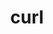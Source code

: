 ---
title: "curl"
layout: cache
categories: [package, develop-2023-06-11]
meta: {"versions": ["7.88.1", "8.0.1"], "compilers": ["gcc@=11.1.0", "gcc@=11.3.0", "gcc@=7.3.1", "gcc@=7.5.0", "oneapi@=2023.1.0"], "oss": ["amzn2", "ubuntu18.04", "ubuntu20.04", "ubuntu22.04"], "platforms": ["linux"], "targets": ["aarch64", "neoverse_n1", "ppc64le", "x86_64", "x86_64_v3"], "stacks": ["aws-ahug", "aws-ahug-aarch64", "aws-isc", "aws-isc-aarch64", "build_systems", "data-vis-sdk", "e4s", "e4s-oneapi", "e4s-power", "ml-linux-x86_64-cpu", "ml-linux-x86_64-cuda", "ml-linux-x86_64-rocm", "radiuss", "root", "tutorial"], "num_specs": 13, "num_specs_by_stack": {"root": 13, "e4s": 2, "e4s-power": 2, "aws-ahug-aarch64": 2, "aws-isc-aarch64": 2, "data-vis-sdk": 1, "ml-linux-x86_64-cuda": 2, "ml-linux-x86_64-cpu": 2, "ml-linux-x86_64-rocm": 1, "tutorial": 1, "aws-ahug": 1, "aws-isc": 1, "e4s-oneapi": 2, "radiuss": 1, "build_systems": 1}}
spec_details: [{"hash": "6sn5pi2prgx4a2sjcpuqzwijovagoifh", "compiler": "gcc@=11.1.0", "versions": ["8.0.1"], "os": "ubuntu20.04", "platform": "linux", "target": "x86_64_v3", "variants": ["build_system=autotools", "~gssapi", "~ldap", "~libidn2", "~librtmp", "libs=shared,static", "~libssh", "~libssh2", "+nghttp2", "tls=openssl"], "stacks": ["root", "e4s"], "size": "-", "tarball": "https://binaries.spack.io/releases/develop-2023-06-11/build_cache/linux-ubuntu20.04-x86_64_v3/gcc-11.1.0/curl-8.0.1/linux-ubuntu20.04-x86_64_v3-gcc-11.1.0-curl-8.0.1-6sn5pi2prgx4a2sjcpuqzwijovagoifh.spack"}, {"hash": "awjjrhqryfhtqi5grglxutxr2jmvy4n6", "compiler": "gcc@=11.1.0", "versions": ["8.0.1"], "os": "ubuntu20.04", "platform": "linux", "target": "ppc64le", "variants": ["build_system=autotools", "~gssapi", "~ldap", "~libidn2", "~librtmp", "libs=shared,static", "~libssh", "~libssh2", "+nghttp2", "tls=openssl"], "stacks": ["root", "e4s-power"], "size": "-", "tarball": "https://binaries.spack.io/releases/develop-2023-06-11/build_cache/linux-ubuntu20.04-ppc64le/gcc-11.1.0/curl-8.0.1/linux-ubuntu20.04-ppc64le-gcc-11.1.0-curl-8.0.1-awjjrhqryfhtqi5grglxutxr2jmvy4n6.spack"}, {"hash": "4ck2f5nwrusxo6kf2mv7ymdy5rmzqmz5", "compiler": "gcc@=7.3.1", "versions": ["8.0.1"], "os": "amzn2", "platform": "linux", "target": "neoverse_n1", "variants": ["build_system=autotools", "~gssapi", "~ldap", "~libidn2", "~librtmp", "libs=shared,static", "~libssh", "~libssh2", "~nghttp2", "tls=openssl"], "stacks": ["aws-ahug-aarch64", "root", "aws-isc-aarch64"], "size": "-", "tarball": "https://binaries.spack.io/releases/develop-2023-06-11/build_cache/linux-amzn2-neoverse_n1/gcc-7.3.1/curl-8.0.1/linux-amzn2-neoverse_n1-gcc-7.3.1-curl-8.0.1-4ck2f5nwrusxo6kf2mv7ymdy5rmzqmz5.spack"}, {"hash": "4v24x2c3avidev666icgkhjn3xmf3cln", "compiler": "gcc@=11.1.0", "versions": ["8.0.1"], "os": "ubuntu20.04", "platform": "linux", "target": "x86_64_v3", "variants": ["build_system=autotools", "~gssapi", "~ldap", "~libidn2", "~librtmp", "libs=shared,static", "~libssh", "~libssh2", "~nghttp2", "tls=openssl"], "stacks": ["root", "data-vis-sdk", "e4s"], "size": "-", "tarball": "https://binaries.spack.io/releases/develop-2023-06-11/build_cache/linux-ubuntu20.04-x86_64_v3/gcc-11.1.0/curl-8.0.1/linux-ubuntu20.04-x86_64_v3-gcc-11.1.0-curl-8.0.1-4v24x2c3avidev666icgkhjn3xmf3cln.spack"}, {"hash": "canbg3knosgdn6vkuobbg34tetcxxw7g", "compiler": "gcc@=11.3.0", "versions": ["8.0.1"], "os": "ubuntu22.04", "platform": "linux", "target": "x86_64_v3", "variants": ["build_system=autotools", "~gssapi", "~ldap", "~libidn2", "~librtmp", "libs=shared,static", "~libssh", "~libssh2", "+nghttp2", "tls=openssl"], "stacks": ["root", "ml-linux-x86_64-cuda", "ml-linux-x86_64-cpu", "ml-linux-x86_64-rocm"], "size": "-", "tarball": "https://binaries.spack.io/releases/develop-2023-06-11/build_cache/linux-ubuntu22.04-x86_64_v3/gcc-11.3.0/curl-8.0.1/linux-ubuntu22.04-x86_64_v3-gcc-11.3.0-curl-8.0.1-canbg3knosgdn6vkuobbg34tetcxxw7g.spack"}, {"hash": "mfuurysxu235g3em5ei5uxbxwiiyyabo", "compiler": "gcc@=11.3.0", "versions": ["8.0.1"], "os": "ubuntu22.04", "platform": "linux", "target": "x86_64_v3", "variants": ["build_system=autotools", "~gssapi", "~ldap", "~libidn2", "~librtmp", "libs=shared,static", "~libssh", "~libssh2", "~nghttp2", "tls=openssl"], "stacks": ["root", "ml-linux-x86_64-cuda", "ml-linux-x86_64-cpu", "tutorial"], "size": "-", "tarball": "https://binaries.spack.io/releases/develop-2023-06-11/build_cache/linux-ubuntu22.04-x86_64_v3/gcc-11.3.0/curl-8.0.1/linux-ubuntu22.04-x86_64_v3-gcc-11.3.0-curl-8.0.1-mfuurysxu235g3em5ei5uxbxwiiyyabo.spack"}, {"hash": "bptx5ccvwcax4lmgatmq2bsivd73cfw5", "compiler": "gcc@=7.3.1", "versions": ["8.0.1"], "os": "amzn2", "platform": "linux", "target": "x86_64_v3", "variants": ["build_system=autotools", "~gssapi", "~ldap", "~libidn2", "~librtmp", "libs=shared,static", "~libssh", "~libssh2", "~nghttp2", "tls=openssl"], "stacks": ["root", "aws-ahug", "aws-isc"], "size": "-", "tarball": "https://binaries.spack.io/releases/develop-2023-06-11/build_cache/linux-amzn2-x86_64_v3/gcc-7.3.1/curl-8.0.1/linux-amzn2-x86_64_v3-gcc-7.3.1-curl-8.0.1-bptx5ccvwcax4lmgatmq2bsivd73cfw5.spack"}, {"hash": "ehgfnzrgko2lg756yd56uaw6gkl6gkfi", "compiler": "oneapi@=2023.1.0", "versions": ["8.0.1"], "os": "ubuntu20.04", "platform": "linux", "target": "x86_64", "variants": ["build_system=autotools", "~gssapi", "~ldap", "~libidn2", "~librtmp", "libs=shared,static", "~libssh", "~libssh2", "+nghttp2", "tls=openssl"], "stacks": ["root", "e4s-oneapi"], "size": "-", "tarball": "https://binaries.spack.io/releases/develop-2023-06-11/build_cache/linux-ubuntu20.04-x86_64/oneapi-2023.1.0/curl-8.0.1/linux-ubuntu20.04-x86_64-oneapi-2023.1.0-curl-8.0.1-ehgfnzrgko2lg756yd56uaw6gkl6gkfi.spack"}, {"hash": "3aiha33o2pexn7ezcucj44zkuurjcaj3", "compiler": "oneapi@=2023.1.0", "versions": ["8.0.1"], "os": "ubuntu20.04", "platform": "linux", "target": "x86_64", "variants": ["build_system=autotools", "~gssapi", "~ldap", "~libidn2", "~librtmp", "libs=shared,static", "~libssh", "~libssh2", "~nghttp2", "tls=openssl"], "stacks": ["root", "e4s-oneapi"], "size": "-", "tarball": "https://binaries.spack.io/releases/develop-2023-06-11/build_cache/linux-ubuntu20.04-x86_64/oneapi-2023.1.0/curl-8.0.1/linux-ubuntu20.04-x86_64-oneapi-2023.1.0-curl-8.0.1-3aiha33o2pexn7ezcucj44zkuurjcaj3.spack"}, {"hash": "yrpiplpecifj2a2uzjdham6ekbdwskso", "compiler": "gcc@=7.3.1", "versions": ["8.0.1"], "os": "amzn2", "platform": "linux", "target": "aarch64", "variants": ["build_system=autotools", "~gssapi", "~ldap", "~libidn2", "~librtmp", "libs=shared,static", "~libssh", "~libssh2", "~nghttp2", "tls=openssl"], "stacks": ["aws-ahug-aarch64", "root", "aws-isc-aarch64"], "size": "-", "tarball": "https://binaries.spack.io/releases/develop-2023-06-11/build_cache/linux-amzn2-aarch64/gcc-7.3.1/curl-8.0.1/linux-amzn2-aarch64-gcc-7.3.1-curl-8.0.1-yrpiplpecifj2a2uzjdham6ekbdwskso.spack"}, {"hash": "bwgqa37rmwhstdvomamqt6nbwhq7rhny", "compiler": "gcc@=7.5.0", "versions": ["8.0.1"], "os": "ubuntu18.04", "platform": "linux", "target": "x86_64_v3", "variants": ["build_system=autotools", "~gssapi", "~ldap", "~libidn2", "~librtmp", "libs=shared,static", "~libssh", "~libssh2", "~nghttp2", "tls=openssl"], "stacks": ["root", "radiuss"], "size": "-", "tarball": "https://binaries.spack.io/releases/develop-2023-06-11/build_cache/linux-ubuntu18.04-x86_64_v3/gcc-7.5.0/curl-8.0.1/linux-ubuntu18.04-x86_64_v3-gcc-7.5.0-curl-8.0.1-bwgqa37rmwhstdvomamqt6nbwhq7rhny.spack"}, {"hash": "cqqvl2if6qoo3lgyt2o43tpnmfplvobc", "compiler": "gcc@=11.1.0", "versions": ["8.0.1"], "os": "ubuntu20.04", "platform": "linux", "target": "ppc64le", "variants": ["build_system=autotools", "~gssapi", "~ldap", "~libidn2", "~librtmp", "libs=shared,static", "~libssh", "~libssh2", "~nghttp2", "tls=openssl"], "stacks": ["root", "e4s-power"], "size": "-", "tarball": "https://binaries.spack.io/releases/develop-2023-06-11/build_cache/linux-ubuntu20.04-ppc64le/gcc-11.1.0/curl-8.0.1/linux-ubuntu20.04-ppc64le-gcc-11.1.0-curl-8.0.1-cqqvl2if6qoo3lgyt2o43tpnmfplvobc.spack"}, {"hash": "bjqhjlbuynlgcku4a4m2nvnmhasptayx", "compiler": "gcc@=7.5.0", "versions": ["7.88.1"], "os": "ubuntu18.04", "platform": "linux", "target": "x86_64_v3", "variants": ["build_system=autotools", "~gssapi", "~ldap", "+libidn2", "~librtmp", "libs=shared,static", "~libssh", "~libssh2", "~nghttp2", "tls=openssl"], "stacks": ["root", "build_systems"], "size": "-", "tarball": "https://binaries.spack.io/releases/develop-2023-06-11/build_cache/linux-ubuntu18.04-x86_64_v3/gcc-7.5.0/curl-7.88.1/linux-ubuntu18.04-x86_64_v3-gcc-7.5.0-curl-7.88.1-bjqhjlbuynlgcku4a4m2nvnmhasptayx.spack"}]
---